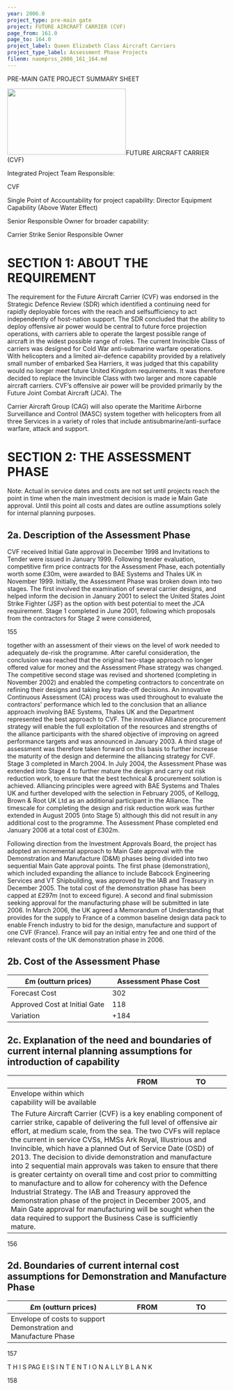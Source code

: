 ```yaml
---
year: 2006.0
project_type: pre-main gate
project: FUTURE AIRCRAFT CARRIER (CVF)
page_from: 161.0
page_to: 164.0
project_label: Queen Elizabeth Class Aircraft Carriers
project_type_label: Assessment Phase Projects
filenm: naomprss_2006_161_164.md
---
```

PRE-MAIN GATE PROJECT SUMMARY SHEET

<img src="./data-raw/gfm-out/images/naomprss_2006_161_164./media/image1.jpg"
style="width:2.83785in;height:1.59008in" />FUTURE AIRCRAFT CARRIER (CVF)

Integrated Project Team Responsible:

CVF

Single Point of Accountability for project capability: Director Equipment Capability (Above Water Effect)

Senior Responsible Owner for broader capability:

Carrier Strike Senior Responsible Owner

# SECTION 1: ABOUT THE REQUIREMENT

The requirement for the Future Aircraft Carrier (CVF) was endorsed in the Strategic Defence Review (SDR) which identified a continuing need for rapidly deployable forces with the reach and selfsufficiency to act independently of host-nation support. The SDR concluded that the ability to deploy offensive air power would be central to future force projection operations, with carriers able to operate the largest possible range of aircraft in the widest possible range of roles. The current Invincible Class of carriers was designed for Cold War anti-submarine warfare operations. With helicopters and a limited air-defence capability provided by a relatively small number of embarked Sea Harriers, it was judged that this capability would no longer meet future United Kingdom requirements. It was therefore decided to replace the Invincible Class with two larger and more capable aircraft carriers. CVF’s offensive air power will be provided primarily by the Future Joint Combat Aircraft (JCA). The

Carrier Aircraft Group (CAG) will also operate the Maritime Airborne Surveillance and Control (MASC) system together with helicopters from all three Services in a variety of roles that include antisubmarine/anti-surface warfare, attack and support.

# SECTION 2: THE ASSESSMENT PHASE

Note: Actual in service dates and costs are not set until projects reach the point in time when the main investment decision is made ie Main Gate approval. Until this point all costs and dates are outline assumptions solely for internal planning purposes.

## 2a. Description of the Assessment Phase

CVF received Initial Gate approval in December 1998 and Invitations to Tender were issued in January 1999. Following tender evaluation, competitive firm price contracts for the Assessment Phase, each potentially worth some £30m, were awarded to BAE Systems and Thales UK in November 1999. Initially, the Assessment Phase was broken down into two stages. The first involved the examination of several carrier designs, and helped inform the decision in January 2001 to select the United States Joint Strike Fighter (JSF) as the option with best potential to meet the JCA requirement. Stage 1 completed in June 2001, following which proposals from the contractors for Stage 2 were considered,

155

together with an assessment of their views on the level of work needed to adequately de-risk the programme. After careful consideration, the conclusion was reached that the original two-stage approach no longer offered value for money and the Assessment Phase strategy was changed. The competitive second stage was revised and shortened (completing in November 2002) and enabled the competing contractors to concentrate on refining their designs and taking key trade-off decisions. An innovative Continuous Assessment (CA) process was used throughout to evaluate the contractors' performance which led to the conclusion that an alliance approach involving BAE Systems, Thales UK and the Department represented the best approach to CVF. The innovative Alliance procurement strategy will enable the full exploitation of the resources and strengths of the alliance participants with the shared objective of improving on agreed performance targets and was announced in January 2003. A third stage of assessment was therefore taken forward on this basis to further increase the maturity of the design and determine the alliancing strategy for CVF. Stage 3 completed in March 2004. In July 2004, the Assessment Phase was extended into Stage 4 to further mature the design and carry out risk reduction work, to ensure that the best technical & procurement solution is achieved. Alliancing principles were agreed with BAE Systems and Thales UK and further developed with the selection in February 2005, of Kellogg, Brown & Root UK Ltd as an additional participant in the Alliance. The timescale for completing the design and risk reduction work was further extended in August 2005 (into Stage 5) although this did not result in any additional cost to the programme. The Assessment Phase completed end January 2006 at a total cost of £302m.

Following direction from the Investment Approvals Board, the project has adopted an incremental approach to Main Gate approval with the Demonstration and Manufacture (D&M) phases being divided into two sequential Main Gate approval points. The first phase (demonstration), which included expanding the alliance to include Babcock Engineering Services and VT Shipbuilding, was approved by the IAB and Treasury in December 2005. The total cost of the demonstration phase has been capped at £297m (not to exceed figure). A second and final submission seeking approval for the manufacturing phase will be submitted in late 2006. In March 2006, the UK agreed a Memorandum of Understanding that provides for the supply to France of a common baseline design data pack to enable French industry to bid for the design, manufacture and support of one CVF (France). France will pay an initial entry fee and one third of the relevant costs of the UK demonstration phase in 2006.

## 2b. Cost of the Assessment Phase

<table>
<colgroup>
<col style="width: 50%" />
<col style="width: 49%" />
</colgroup>
<thead>
<tr>
<th>
£m (outturn prices)
</th>
<th>
Assessment Phase Cost
</th>
</tr>
</thead>
<tbody>
<tr>
<td>Forecast Cost</td>
<td>
302
</td>
</tr>
<tr>
<td>Approved Cost at Initial Gate</td>
<td>
118
</td>
</tr>
<tr>
<td>Variation</td>
<td>
+184
</td>
</tr>
</tbody>
</table>

## 2c. Explanation of the need and boundaries of current internal planning assumptions for introduction of capability

<table>
<colgroup>
<col style="width: 50%" />
<col style="width: 25%" />
<col style="width: 23%" />
</colgroup>
<thead>
<tr>
<th></th>
<th>
FROM
</th>
<th>
TO
</th>
</tr>
</thead>
<tbody>
<tr>
<td>Envelope within which capability will be available</td>
<td>

</td>
<td>

</td>
</tr>
<tr>
<td colspan="3">The Future Aircraft Carrier (CVF) is a key enabling component of carrier strike, capable of delivering the full level of offensive air effort, at medium scale, from the sea. The two CVFs will replace the current in service CVSs, HMSs Ark Royal, Illustrious and Invincible, which have a planned Out of Service Date (OSD) of 2013. The decision to divide demonstration and manufacture into 2 sequential main approvals was taken to ensure that there is greater certainty on overall time and cost prior to committing to manufacture and to allow for coherency with the Defence Industrial Strategy. The IAB and Treasury approved the demonstration phase of the project in December 2005, and Main Gate approval for manufacturing will be sought when the data required to support the Business Case is sufficiently mature.</td>
</tr>
</tbody>
</table>

156

## 2d. Boundaries of current internal cost assumptions for Demonstration and Manufacture Phase

<table>
<colgroup>
<col style="width: 50%" />
<col style="width: 25%" />
<col style="width: 23%" />
</colgroup>
<thead>
<tr>
<th>
£m (outturn prices)
</th>
<th>
FROM
</th>
<th>
TO
</th>
</tr>
</thead>
<tbody>
<tr>
<td>Envelope of costs to support Demonstration and Manufacture Phase</td>
<td>

</td>
<td>

</td>
</tr>
</tbody>
</table>

157

T H I S PAG E I S I N T E N T I O N A L LY B L A N K

158
